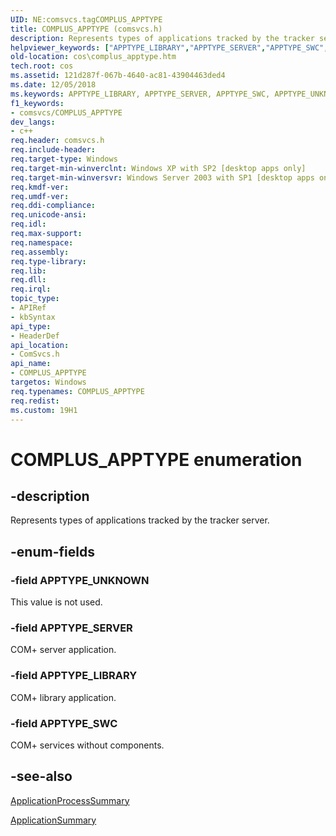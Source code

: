 ```yaml
---
UID: NE:comsvcs.tagCOMPLUS_APPTYPE
title: COMPLUS_APPTYPE (comsvcs.h)
description: Represents types of applications tracked by the tracker server.
helpviewer_keywords: ["APPTYPE_LIBRARY","APPTYPE_SERVER","APPTYPE_SWC","APPTYPE_UNKNOWN","COMPLUS_APPTYPE","COMPLUS_APPTYPE enumeration [COM+]","comsvcs/APPTYPE_LIBRARY","comsvcs/APPTYPE_SERVER","comsvcs/APPTYPE_SWC","comsvcs/APPTYPE_UNKNOWN","comsvcs/COMPLUS_APPTYPE","cos.complus_apptype"]
old-location: cos\complus_apptype.htm
tech.root: cos
ms.assetid: 121d287f-067b-4640-ac81-43904463ded4
ms.date: 12/05/2018
ms.keywords: APPTYPE_LIBRARY, APPTYPE_SERVER, APPTYPE_SWC, APPTYPE_UNKNOWN, COMPLUS_APPTYPE, COMPLUS_APPTYPE enumeration [COM+], comsvcs/APPTYPE_LIBRARY, comsvcs/APPTYPE_SERVER, comsvcs/APPTYPE_SWC, comsvcs/APPTYPE_UNKNOWN, comsvcs/COMPLUS_APPTYPE, cos.complus_apptype
f1_keywords:
- comsvcs/COMPLUS_APPTYPE
dev_langs:
- c++
req.header: comsvcs.h
req.include-header: 
req.target-type: Windows
req.target-min-winverclnt: Windows XP with SP2 [desktop apps only]
req.target-min-winversvr: Windows Server 2003 with SP1 [desktop apps only]
req.kmdf-ver: 
req.umdf-ver: 
req.ddi-compliance: 
req.unicode-ansi: 
req.idl: 
req.max-support: 
req.namespace: 
req.assembly: 
req.type-library: 
req.lib: 
req.dll: 
req.irql: 
topic_type:
- APIRef
- kbSyntax
api_type:
- HeaderDef
api_location:
- ComSvcs.h
api_name:
- COMPLUS_APPTYPE
targetos: Windows
req.typenames: COMPLUS_APPTYPE
req.redist: 
ms.custom: 19H1
---
```


# COMPLUS_APPTYPE enumeration


## -description


Represents types of applications tracked by the tracker server.


## -enum-fields




### -field APPTYPE_UNKNOWN

This value is not used.


### -field APPTYPE_SERVER

COM+ server application.


### -field APPTYPE_LIBRARY

COM+ library application.


### -field APPTYPE_SWC

COM+ services without components.



## -see-also




<a href="https://docs.microsoft.com/windows/desktop/api/comsvcs/ns-comsvcs-applicationprocesssummary">ApplicationProcessSummary</a>



<a href="https://docs.microsoft.com/windows/desktop/api/comsvcs/ns-comsvcs-applicationsummary">ApplicationSummary</a>
 

 

